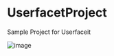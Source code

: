 # UserfacetProject
Sample Project for Userfaceit

![image](https://user-images.githubusercontent.com/37971771/181698260-0ec050ae-6be0-4528-a136-8adac38e539d.png)
